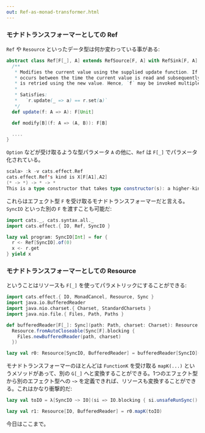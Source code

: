 ```yaml
---
out: Ref-as-monad-transformer.html
---
```


### モナドトランスフォーマーとしての Ref

`Ref` や `Resource` といったデータ型は何か変わっている事がある:

```scala
abstract class Ref[F[_], A] extends RefSource[F, A] with RefSink[F, A] {
  /**
   * Modifies the current value using the supplied update function. If another modification
   * occurs between the time the current value is read and subsequently updated, the modification
   * is retried using the new value. Hence, `f` may be invoked multiple times.
   *
   * Satisfies:
   *   `r.update(_ => a) == r.set(a)`
   */
  def update(f: A => A): F[Unit]

  def modify[B](f: A => (A, B)): F[B]

  ....
}
```

`Option` などが受け取るような型パラメータ `A` の他に、`Ref` は `F[_]` でパラメータ化されている。

```scala
scala> :k -v cats.effect.Ref
cats.effect.Ref's kind is X[F[A1],A2]
(* -> *) -> * -> *
This is a type constructor that takes type constructor(s): a higher-kinded type.
```

これらはエフェクト型 `F` を受け取るモナドトランスフォーマーだと言える。`SyncIO` といった別の `F` を渡すことも可能だ:

```scala mdoc
import cats._, cats.syntax.all._
import cats.effect.{ IO, Ref, SyncIO }

lazy val program: SyncIO[Int] = for {
  r <- Ref[SyncIO].of(0)
  x <- r.get
} yield x
```

### モナドトランスフォーマーとしての Resource

ということはリソースも `F[_]` を使ってパラメトリックにすることができる:

```scala mdoc
import cats.effect.{ IO, MonadCancel, Resource, Sync }
import java.io.BufferedReader
import java.nio.charset.{ Charset, StandardCharsets }
import java.nio.file.{ Files, Path, Paths }

def bufferedReader[F[_]: Sync](path: Path, charset: Charset): Resource[F, BufferedReader] =
  Resource.fromAutoCloseable(Sync[F].blocking {
    Files.newBufferedReader(path, charset)
  })

lazy val r0: Resource[SyncIO, BufferedReader] = bufferedReader[SyncIO](Paths.get("/tmp/foo"), StandardCharsets.UTF_8)
```

モナドトランスフォーマーのほとんどは `FunctionK` を受け取る `mapK(...)` というメソッドがあって、別の `G[_]` へと変換することができる。1つのエフェクト型から別のエフェクト型への `~>` を定義できれば、リソースも変換することができる。これはかなり衝撃的だ:

```scala mdoc
lazy val toIO = λ[SyncIO ~> IO](si => IO.blocking { si.unsafeRunSync() })

lazy val r1: Resource[IO, BufferedReader] = r0.mapK(toIO)
```

今日はここまで。
